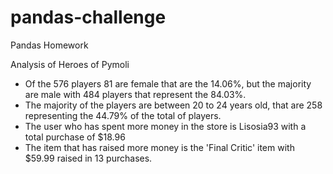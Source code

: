 # pandas-challenge
Pandas Homework

Analysis of Heroes of Pymoli
* Of the 576 players 81 are female that are the 14.06%, but the majority are male with 484 players that represent the 84.03%.
* The majority of the players are between 20 to 24 years old, that are 258 representing the 44.79% of the total of players.
* The user who has spent more money in the store is Lisosia93 with a total purchase of $18.96
* The item that has raised more money is the 'Final Critic' item with $59.99 raised in 13 purchases.